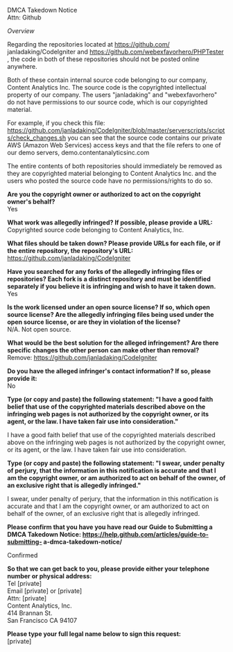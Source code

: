 DMCA Takedown Notice  
Attn: Github  

*Overview*

Regarding the repositories located at https://github.com/
janladaking/CodeIgniter and https://github.com/webexfavorhero/PHPTester ,
the code in both of these repositories should not be posted online
anywhere.

Both of these contain internal source code belonging to our company,
Content Analytics Inc. The source code is the copyrighted intellectual
property of our company.
The users "janladaking" and "webexfavorhero" do not have permissions to our
source code, which is our copyrighted material.

For example, if you check this file:
https://github.com/janladaking/CodeIgniter/blob/master/serverscripts/scripts/check_changes.sh
you can see that the source code contains our private AWS (Amazon Web
Services) access keys and that the file refers to one of our demo servers,
demo.contentanalyticsinc.com

The entire contents of both repositories should immediately be removed as
they are copyrighted material belonging to Content Analytics Inc. and the
users who posted the source code have no permissions/rights to do so.

**Are you the copyright owner or authorized to act on the copyright owner's
behalf?**  
Yes

**What work was allegedly infringed? If possible, please provide a URL:**  
Copyrighted source code belonging to Content Analytics, Inc.

**What files should be taken down? Please provide URLs for each file, or if
the entire repository, the repository's URL:**  
https://github.com/janladaking/CodeIgniter

**Have you searched for any forks of the allegedly infringing files or
repositories? Each fork is a distinct repository and must be identified
separately if you believe it is infringing and wish to have it taken down.**  
Yes

**Is the work licensed under an open source license? If so, which open source
license? Are the allegedly infringing files being used under the open
source license, or are they in violation of the license?**  
N/A. Not open source.

**What would be the best solution for the alleged infringement? Are there
specific changes the other person can make other than removal?**  
Remove: https://github.com/janladaking/CodeIgniter

**Do you have the alleged infringer's contact information? If so, please
provide it:**  
No

**Type (or copy and paste) the following statement: "I have a good faith
belief that use of the copyrighted materials described above on the
infringing web pages is not authorized by the copyright owner, or its
agent, or the law. I have taken fair use into consideration."**  

I have a good faith belief that use of the copyrighted materials described
above on the infringing web pages is not authorized by the copyright owner,
or its agent, or the law. I have taken fair use into consideration.

**Type (or copy and paste) the following statement: "I swear, under penalty
of perjury, that the information in this notification is accurate and that
I am the copyright owner, or am authorized to act on behalf of the owner,
of an exclusive right that is allegedly infringed."**  

I swear, under penalty of perjury, that the information in this
notification is accurate and that I am the copyright owner, or am
authorized to act on behalf of the owner, of an exclusive right that is
allegedly infringed.

**Please confirm that you have you have read our Guide to Submitting a DMCA
Takedown Notice: https://help.github.com/articles/guide-to-submitting-
a-dmca-takedown-notice/**  

Confirmed

**So that we can get back to you, please provide either your telephone number
or physical address:**  
Tel [private]  
Email [private] or [private]  
Attn: [private]  
Content Analytics, Inc.  
414 Brannan St.  
San Francisco CA 94107  

**Please type your full legal name below to sign this request:**  
[private]  
